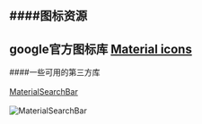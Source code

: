 ####图标资源  
---  
google官方图标库 [Material icons](https://design.google.com/icons/)  
---  
####一些可用的第三方库  
&ensp;  
[MaterialSearchBar](https://github.com/mancj/MaterialSearchBar)  
&ensp;  
![MaterialSearchBar](https://github.com/mancj/MaterialSearchBar/blob/master/art/preview.gif)
